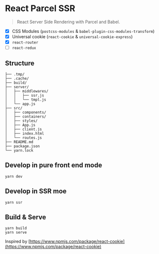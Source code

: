# React Parcel SSR

> React Server Side Rendering with Parcel and Babel.

- [x] CSS Modules (`postcss-modules` & `babel-plugin-css-modules-transform`)
- [x] Universal cookie (`react-cookie` & `universal-cookie-express`)
- [x] `react-router`
- [ ] `react-redux`

## Structure

```
├── .tmp/
├── .cache/
├── build/
├── server/
│   ├── middlewares/
│   │   ├── ssr.js
│   │   └── tmpl.js
│   └── app.js
├── src/
│   ├── components/
│   ├── containers/
│   ├── styles/
│   ├── App.js
│   ├── client.js
│   ├── index.html
│   └── routes.js
├── README.md
├── package.json
└── yarn.lock
```

## Develop in pure front end mode
```
yarn dev
```

## Develop in SSR moe
```
yarn ssr
```

## Build & Serve
```
yarn build
yarn serve
```

Inspired by [https://www.npmjs.com/package/react-cookie](https://www.npmjs.com/package/react-cookie)
